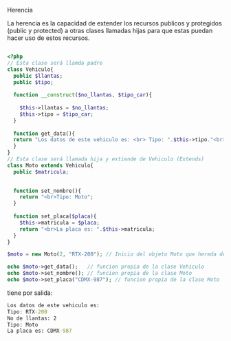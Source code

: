 Herencia

La herencia es la capacidad de extender los recursos publicos y protegidos (public y protected) a otras clases llamadas hijas para que estas puedan hacer uso de estos recursos.

```php

<?php
// Esta clase será llamda padre
class Vehiculo{
  public $llantas;
  public $tipo;
  
  function __construct($no_llantas, $tipo_car){
  
    $this->llantas = $no_llantas;
    $this->tipo = $tipo_car;
  }
  
  function get_data(){
  return "Los datos de este vehiculo es: <br> Tipo: ".$this->tipo."<br>No de llantas: ".$this->llantas; 
  }
}
// Esta clase será llamada hija y extiende de Vehiculo (Extends)
class Moto extends Vehiculo{
  public $matricula;

  
  function set_nombre(){
    return "<br>Tipo: Moto";
  }
  
  function set_placa($placa){
    $this->matricula = $placa;
    return "<br>La placa es: ".$this->matricula;    
  }
}

$moto = new Moto(2, "RTX-200"); // Inicio del objeto Moto que hereda de Vehiculo

echo $moto->get_data();   // funcion propia de la clase Vehiculo
echo $moto->set_nombre(); // funcion propia de la clase Moto
echo $moto->set_placa("CDMX-987"); // funcion propia de la clase Moto
```
tiene por salida:

```cmd
Los datos de este vehiculo es:
Tipo: RTX-200
No de llantas: 2
Tipo: Moto
La placa es: CDMX-987
```

